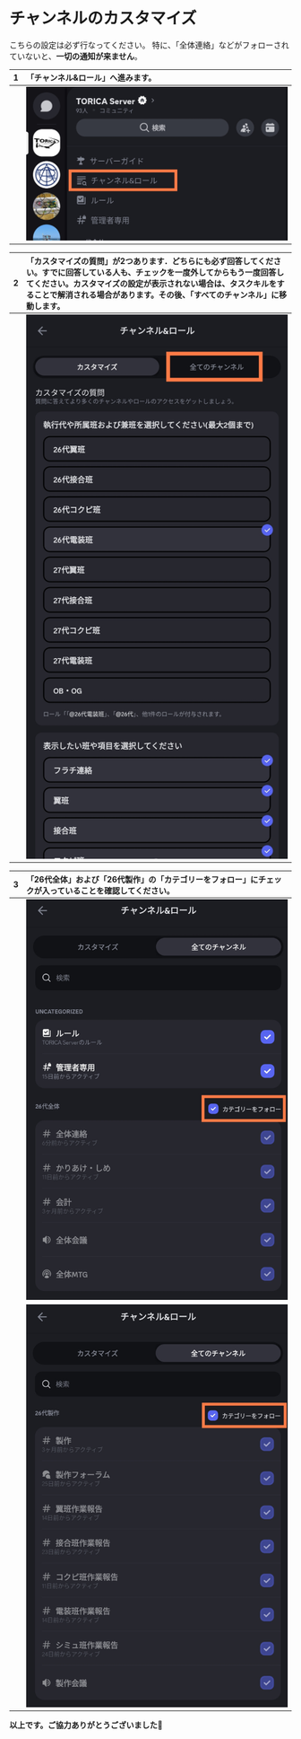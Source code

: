 # チャンネルのカスタマイズ
こちらの設定は必ず行なってください。
特に、「全体連絡」などがフォローされていないと、**一切の通知が来ません**。

|1|「チャンネル&ロール」へ進みます。|
|--|:--|
||<img src="img/serverGuide.jpg" width="500px">|

|2|「カスタマイズの質問」が2つあります．どちらにも必ず回答してください。すでに回答している人も、チェックを一度外してからもう一度回答してください。カスタマイズの設定が表示されない場合は、タスクキルをすることで解消される場合があります。その後、「すべてのチャンネル」に移動します。|
|--|:--|
||<img src="img/sitsumon.jpg" width="500px">|

|3|「26代全体」および「26代製作」の「カテゴリーをフォロー」にチェックが入っていることを確認してください。|
|--|:--|
||<img src="img/zentai.jpg" width="500px">|
||<img src="img/seisaku.jpg" width="500px">|

**以上です。ご協力ありがとうございました**🙇